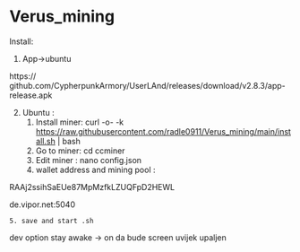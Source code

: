 # Verus_mining

Install: 
1. App->ubuntu

https:// github.com/CypherpunkArmory/UserLAnd/releases/download/v2.8.3/app-release.apk

2. Ubuntu :
    1. Install miner:
curl -o- -k https://raw.githubusercontent.com/radle0911/Verus_mining/main/install.sh | bash
    2. Go to miner:
cd ccminer
    3. Edit miner : 
nano config.json
    4. wallet address  and mining pool : 

RAAj2ssihSaEUe87MpMzfkLZUQFpD2HEWL

de.vipor.net:5040

    5. save and start .sh

dev option stay awake -> on da bude screen uvijek upaljen 
